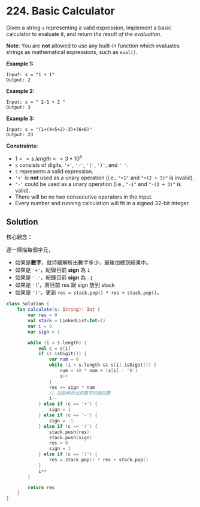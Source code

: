 # 224. Basic Calculator

Given a string `s` representing a valid expression, implement a basic calculator to evaluate it, and return *the result of the evaluation*.

**Note**: You are **not** allowed to use any built-in function which evaluates strings as mathematical expressions, such as `eval()`.

 

**Example 1:**
```
Input: s = "1 + 1"
Output: 2
```
**Example 2:**
```
Input: s = " 2-1 + 2 "
Output: 3
```
**Example 3:**
```
Input: s = "(1+(4+5+2)-3)+(6+8)"
Output: 23
``` 

**Constraints:**

- $1 <= s.length <= 3 * 10^5$
- `s` consists of digits, `'+'`, `'-'`, `'('`, `')'`, and `' '`.
- `s` represents a valid expression.
- `'+'` is **not** used as a unary operation (i.e., `"+1"` and `"+(2 + 3)"` is invalid).
- `'-'` could be used as a unary operation (i.e., `"-1"` and `"-(2 + 3)"` is valid).
- There will be no two consecutive operators in the input.
- Every number and running calculation will fit in a signed 32-bit integer.

## Solution

核心觀念：

逐一掃描每個字元，
- 如果是**數字**，就持續解析出數字多少，最後加總到結果中。
- 如果是 `'+'`，紀錄目前 **sign** 為 `1`
- 如果是 `'-'`，紀錄目前 **sign** 為 `-1`
- 如果是 `'(`'，將目前 res 跟 sign 放到 stack
- 如果是 `')'`，更新 `res = stack.pop() * res + stack.pop()`。

```kotlin
class Solution {
    fun calculate(s: String): Int {
        var res = 0
        val stack = LinkedList<Int>()
        var i = 0
        var sign = 1

        while (i < s.length) {
            val c = s[i]
            if (c.isDigit()) {
                var num = 0
                while (i < s.length && s[i].isDigit()) {
                    num = 10 * num + (s[i] - '0')
                    i++
                }
                res += sign * num
                // 回到解析出的數字的個位數
                i--
            } else if (c == '+') {
                sign = 1
            } else if (c == '-') {
                sign = -1
            } else if (c == '(') {
                stack.push(res)
                stack.push(sign)
                res = 0
                sign = 1
            } else if (c == ')') {
                res = stack.pop() * res + stack.pop()
            }
            i++
        }

        return res
    }
}
```
